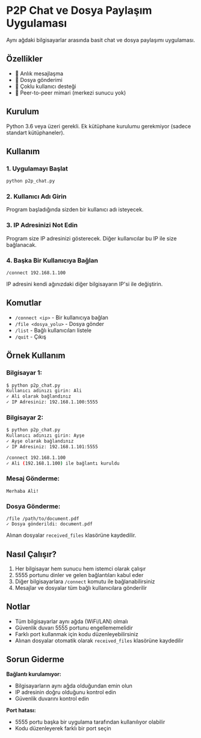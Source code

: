 # P2P Chat ve Dosya Paylaşım Uygulaması

Aynı ağdaki bilgisayarlar arasında basit chat ve dosya paylaşımı uygulaması.

## Özellikler

- 💬 Anlık mesajlaşma
- 📁 Dosya gönderimi
- 👥 Çoklu kullanıcı desteği
- 🔄 Peer-to-peer mimari (merkezi sunucu yok)

## Kurulum

Python 3.6 veya üzeri gerekli. Ek kütüphane kurulumu gerekmiyor (sadece standart kütüphaneler).

## Kullanım

### 1. Uygulamayı Başlat

```bash
python p2p_chat.py
```

### 2. Kullanıcı Adı Girin

Program başladığında sizden bir kullanıcı adı isteyecek.

### 3. IP Adresinizi Not Edin

Program size IP adresinizi gösterecek. Diğer kullanıcılar bu IP ile size bağlanacak.

### 4. Başka Bir Kullanıcıya Bağlan

```
/connect 192.168.1.100
```

IP adresini kendi ağınızdaki diğer bilgisayarın IP'si ile değiştirin.

## Komutlar

- `/connect <ip>` - Bir kullanıcıya bağlan
- `/file <dosya_yolu>` - Dosya gönder
- `/list` - Bağlı kullanıcıları listele
- `/quit` - Çıkış

## Örnek Kullanım

### Bilgisayar 1:
```bash
$ python p2p_chat.py
Kullanıcı adınızı girin: Ali
✓ Ali olarak bağlandınız
✓ IP Adresiniz: 192.168.1.100:5555
```

### Bilgisayar 2:
```bash
$ python p2p_chat.py
Kullanıcı adınızı girin: Ayşe
✓ Ayşe olarak bağlandınız
✓ IP Adresiniz: 192.168.1.101:5555

/connect 192.168.1.100
✓ Ali (192.168.1.100) ile bağlantı kuruldu
```

### Mesaj Gönderme:
```
Merhaba Ali!
```

### Dosya Gönderme:
```
/file /path/to/document.pdf
✓ Dosya gönderildi: document.pdf
```

Alınan dosyalar `received_files` klasörüne kaydedilir.

## Nasıl Çalışır?

1. Her bilgisayar hem sunucu hem istemci olarak çalışır
2. 5555 portunu dinler ve gelen bağlantıları kabul eder
3. Diğer bilgisayarlara `/connect` komutu ile bağlanabilirsiniz
4. Mesajlar ve dosyalar tüm bağlı kullanıcılara gönderilir

## Notlar

- Tüm bilgisayarlar aynı ağda (WiFi/LAN) olmalı
- Güvenlik duvarı 5555 portunu engellememelidir
- Farklı port kullanmak için kodu düzenleyebilirsiniz
- Alınan dosyalar otomatik olarak `received_files` klasörüne kaydedilir

## Sorun Giderme

**Bağlantı kurulamıyor:**
- Bilgisayarların aynı ağda olduğundan emin olun
- IP adresinin doğru olduğunu kontrol edin
- Güvenlik duvarını kontrol edin

**Port hatası:**
- 5555 portu başka bir uygulama tarafından kullanılıyor olabilir
- Kodu düzenleyerek farklı bir port seçin
